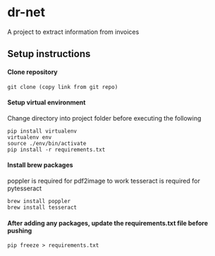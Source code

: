 # dr-net

A project to extract information from invoices

## Setup instructions
#### Clone repository
```git clone (copy link from git repo)```

#### Setup virtual environment
Change directory into project folder before executing the following
```
pip install virtualenv
virtualenv env
source ./env/bin/activate
pip install -r requirements.txt
```

#### Install brew packages
poppler is required for pdf2image to work
tesseract is required for pytesseract
```
brew install poppler
brew install tesseract
```

#### After adding any packages, update the requirements.txt file before pushing
```pip freeze > requirements.txt```

